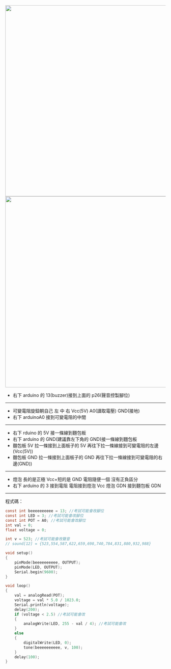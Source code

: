 <img src="https://github.com/taeyeonssupdate/zerojudge/blob/master/exam2/%E9%A1%8C%E7%9B%AE%E8%AA%AA%E6%98%8E.png?raw=true" width="600">
<img src="https://github.com/taeyeonssupdate/zerojudge/blob/master/exam2/%E6%8E%A5%E7%B7%9A%E5%9C%96.png?raw=true" width="600">

- 右下 arduino 的 13(buzzer)接到上面的 p26(聲音控製腳位)

---

- 可變電阻旋鈕朝自己 左 中 右 Vcc(5V) A0(讀取電壓) GND(接地)
- 右下 arduinoA0 接到可變電阻的中間

---

- 右下 rduino 的 5V 接一條線到麵包板
- 右下 arduino 的 GND(建議靠左下角的 GND)接一條線到麵包板
- 麵包板 5V 拉一條接到上面板子的 5V 再往下拉一條線接到可變電阻的左邊(Vcc(5V))
- 麵包板 GND 拉一條接到上面板子的 GND 再往下拉一條線接到可變電阻的右邊(GND))

---

- 燈泡 長的是正極 Vcc+短的是 GND 電阻隨便一個 沒有正負區分
- 右下 arduino 的 3 接到電阻 電阻接到燈泡 Vcc 燈泡 GDN 接到麵包板 GDN

---

程式碼：

```c
const int beeeeeeeeee = 13; //考試可能會改腳位
const int LED = 3; //考試可能會改腳位
const int POT = A0; //考試可能會改腳位
int val = 0;
float voltage = 0;

int v = 523; //考試可能會改聲音
// sound[12] = {523,554,587,622,659,698,740,784,831,880,932,988}

void setup()
{
    pinMode(beeeeeeeeee, OUTPUT);
    pinMode(LED, OUTPUT);
    Serial.begin(9600);
}

void loop()
{
    val = analogRead(POT);
    voltage = val * 5.0 / 1023.0;
    Serial.println(voltage);
    delay(200);
    if (voltage < 2.5) //考試可能會改
    {
        analogWrite(LED, 255 - val / 4); //考試可能會改
    }
    else
    {
        digitalWrite(LED, 0);
        tone(beeeeeeeeee, v, 100);
    }
    delay(100);
}
```
